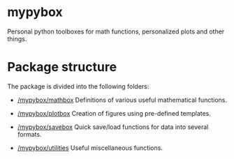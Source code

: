 # mypybox
Personal python toolboxes for math functions, personalized plots and other things.

Package structure
=================

The package is divided into the following folders:

* [/mypybox/mathbox](https://github.com/d-bouvier/mypybox/tree/master/mypybox/mathbox)
Definitions of various useful mathematical functions.

* [/mypybox/plotbox](https://github.com/d-bouvier/mypybox/tree/master/mypybox/plotbox)
Creation of figures using pre-defined templates.

* [/mypybox/savebox](https://github.com/d-bouvier/mypybox/tree/master/mypybox/savebox)
Quick save/load functions for data into several formats.

* [/mypybox/utilities](https://github.com/d-bouvier/mypybox/tree/master/mypybox/utilities)
Useful miscellaneous functions.
